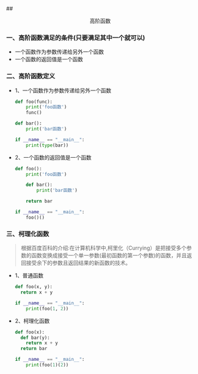 ##<center>高阶函数</center>

### 一、高阶函数满足的条件(只要满足其中一个就可以)
* 一个函数作为参数传递给另外一个函数
* 一个函数的返回值是一个函数

### 二、高阶函数定义
* 1、一个函数作为参数传递给另外一个函数

  ```py
  def foo(func):
      print('foo函数')
      func()

  def bar():
      print('bar函数')

  if __name__ == "__main__":
      print(type(bar))
  ```

* 2、一个函数的返回值是一个函数

  ```py
  def foo():
      print('foo函数')

      def bar():
          print('bar函数')

      return bar

  if __name__ == "__main__":
      foo()()
  ```

### 三、柯理化函数
> 根据百度百科的介绍:在计算机科学中,柯里化（Currying）是把接受多个参数的函数变换成接受一个单一参数(最初函数的第一个参数)的函数，并且返回接受余下的参数且返回结果的新函数的技术。

* 1、普通函数

  ```py
  def foo(x, y):
    return x + y
  
  if __name__ == "__main__":
      print(foo(1, 2))
  ```
* 2、柯理化函数

  ```py
  def foo(x):
    def bar(y):
      return x + y
    return bar
  
  if __name__ == "__main__":
      print(foo(1)(2))
  ```
